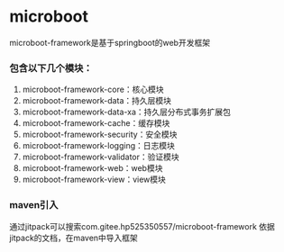 # microboot
microboot-framework是基于springboot的web开发框架

### 包含以下几个模块：
1. microboot-framework-core：核心模块
2. microboot-framework-data：持久层模块
3. microboot-framework-data-xa：持久层分布式事务扩展包
4. microboot-framework-cache：缓存模块
5. microboot-framework-security：安全模块
6. microboot-framework-logging：日志模块
7. microboot-framework-validator：验证模块
8. microboot-framework-web：web模块
9. microboot-framework-view：view模块

### maven引入
通过jitpack可以搜索com.gitee.hp525350557/microboot-framework
依据jitpack的文档，在maven中导入框架